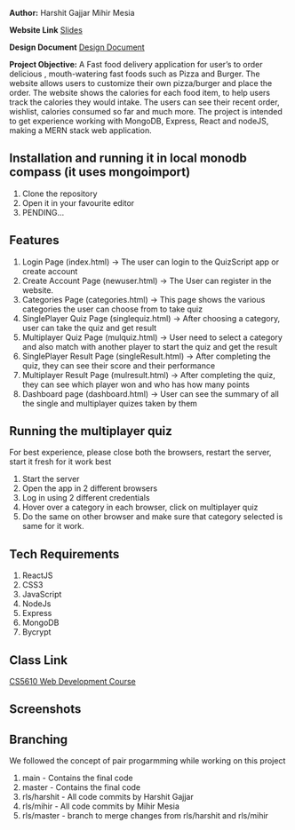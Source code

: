 **Author:**
 Harshit Gajjar Mihir Mesia

**Website Link**
[Slides](https://mealbuddy-x92q.onrender.com/)

**Design Document**
[Design Document](https://docs.google.com/presentation/d/1pbwqfanXbBBvygGy7RpWY47h24gk93kbKrWLz83vDgo/edit?usp=sharing)

**Project Objective:**
 A Fast food delivery application for user’s to order delicious , mouth-watering fast foods such as Pizza and Burger. The website allows users to customize their own pizza/burger and place the order. The website shows the calories for each food item, to help users track the calories they would intake. The users can see their recent order, wishlist, calories consumed so far and much more. The project is intended to get experience working with MongoDB, Express, React and nodeJS, making a MERN stack web application.


## Installation and running it in local monodb compass (it uses mongoimport)
1. Clone the repository
2. Open it in your favourite editor
3. PENDING...

## Features
1. Login Page (index.html) -> The user can login to the QuizScript app or create account
2. Create Account Page (newuser.html) -> The User can register in the website.
3. Categories Page (categories.html) -> This page shows the various categories the user can choose from to take quiz
4. SinglePlayer Quiz Page (singlequiz.html) -> After choosing a category, user can take the quiz and get result
5. Multiplayer Quiz Page (mulquiz.html) -> User need to select a category and also match with another player to start the quiz and get the result
6. SinglePlayer Result Page (singleResult.html) -> After completing the quiz, they can see their score and their performance
7. Multiplayer Result Page (mulresult.html) -> After completing the quiz, they can see which player won and who has how many points
8. Dashboard page (dashboard.html) -> User can see the summary of all the single and multiplayer quizes taken by them

## Running the multiplayer quiz
For best experience, please close both the browsers, restart the server, start it fresh for it work best
1. Start the server
2. Open the app in 2 different browsers
3. Log in using 2 different credentials
4. Hover over a category in each browser, click on multiplayer quiz
5. Do the same on other browser and make sure that category selected is same for it work.


## Tech Requirements
1. ReactJS
2. CSS3
3. JavaScript
4. NodeJs
5. Express
6. MongoDB
7. Bycrypt

## Class Link
[CS5610 Web Development Course](https://johnguerra.co/classes/webDevelopment_fall_2022/)

## Screenshots

## Branching
We followed the concept of pair progarmming while working on this project
1. main - Contains the final code
2. master - Contains the final code
3. rls/harshit - All code commits by Harshit Gajjar
4. rls/mihir - All code commits by Mihir Mesia
5. rls/master - branch to merge changes from rls/harshit and rls/mihir
